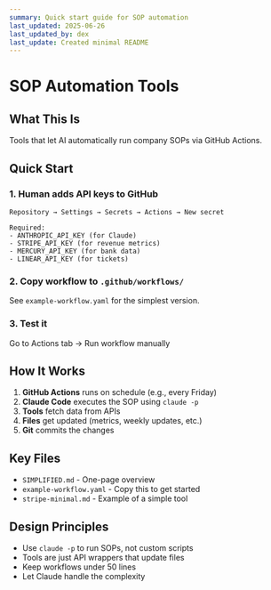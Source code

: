 ```yaml
---
summary: Quick start guide for SOP automation
last_updated: 2025-06-26
last_updated_by: dex
last_update: Created minimal README
---
```


# SOP Automation Tools

## What This Is
Tools that let AI automatically run company SOPs via GitHub Actions.

## Quick Start

### 1. Human adds API keys to GitHub
```
Repository → Settings → Secrets → Actions → New secret

Required:
- ANTHROPIC_API_KEY (for Claude)
- STRIPE_API_KEY (for revenue metrics)  
- MERCURY_API_KEY (for bank data)
- LINEAR_API_KEY (for tickets)
```

### 2. Copy workflow to `.github/workflows/`
See `example-workflow.yaml` for the simplest version.

### 3. Test it
Go to Actions tab → Run workflow manually

## How It Works

1. **GitHub Actions** runs on schedule (e.g., every Friday)
2. **Claude Code** executes the SOP using `claude -p`
3. **Tools** fetch data from APIs
4. **Files** get updated (metrics, weekly updates, etc.)
5. **Git** commits the changes

## Key Files

- `SIMPLIFIED.md` - One-page overview
- `example-workflow.yaml` - Copy this to get started
- `stripe-minimal.md` - Example of a simple tool

## Design Principles

- Use `claude -p` to run SOPs, not custom scripts
- Tools are just API wrappers that update files
- Keep workflows under 50 lines
- Let Claude handle the complexity